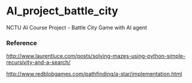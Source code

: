# AI_project_battle_city
NCTU AI Course Project - Battle City Game with AI agent

### Reference

http://www.laurentluce.com/posts/solving-mazes-using-python-simple-recursivity-and-a-search/

http://www.redblobgames.com/pathfinding/a-star/implementation.html
